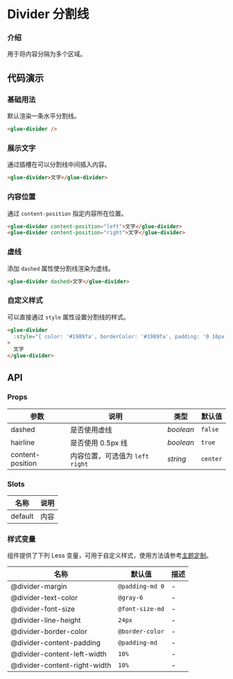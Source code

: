 # Divider 分割线

### 介绍

用于将内容分隔为多个区域。

## 代码演示

### 基础用法

默认渲染一条水平分割线。

```html
<glue-divider />
```

### 展示文字

通过插槽在可以分割线中间插入内容。

```html
<glue-divider>文字</glue-divider>
```

### 内容位置

通过 `content-position` 指定内容所在位置。

```html
<glue-divider content-position="left">文字</glue-divider>
<glue-divider content-position="right">文字</glue-divider>
```

### 虚线

添加 `dashed` 属性使分割线渲染为虚线。

```html
<glue-divider dashed>文字</glue-divider>
```

### 自定义样式

可以直接通过 `style` 属性设置分割线的样式。

```html
<glue-divider
  :style="{ color: '#1989fa', borderColor: '#1989fa', padding: '0 16px' }"
>
  文字
</glue-divider>
```

## API

### Props

| 参数             | 说明                             | 类型      | 默认值   |
|------------------|--------------------------------|-----------|----------|
| dashed           | 是否使用虚线                     | _boolean_ | `false`  |
| hairline         | 是否使用 0.5px 线                | _boolean_ | `true`   |
| content-position | 内容位置，可选值为 `left` `right` | _string_  | `center` |

### Slots

| 名称    | 说明 |
|---------|----|
| default | 内容 |

### 样式变量

组件提供了下列 Less 变量，可用于自定义样式，使用方法请参考[主题定制](#/zh-CN/theme)。

| 名称                         | 默认值          | 描述 |
|------------------------------|-----------------|------|
| @divider-margin              | `@padding-md 0` | -    |
| @divider-text-color          | `@gray-6`       | -    |
| @divider-font-size           | `@font-size-md` | -    |
| @divider-line-height         | `24px`          | -    |
| @divider-border-color        | `@border-color` | -    |
| @divider-content-padding     | `@padding-md`   | -    |
| @divider-content-left-width  | `10%`           | -    |
| @divider-content-right-width | `10%`           | -    |

